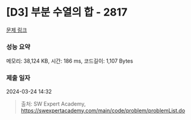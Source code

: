 # [D3] 부분 수열의 합 - 2817 

[문제 링크](https://swexpertacademy.com/main/code/problem/problemDetail.do?contestProbId=AV7IzvG6EksDFAXB) 

### 성능 요약

메모리: 38,124 KB, 시간: 186 ms, 코드길이: 1,107 Bytes

### 제출 일자

2024-03-24 14:32



> 출처: SW Expert Academy, https://swexpertacademy.com/main/code/problem/problemList.do
